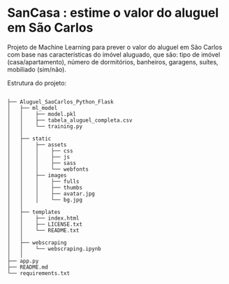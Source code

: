 # SanCasa : estime o valor do aluguel em São Carlos

Projeto de Machine Learning para prever o valor do aluguel em São Carlos com base nas características do imóvel aluguado, que são: tipo de imóvel (casa/apartamento), número de dormitórios, banheiros, garagens, suítes, mobiliado (sim/não). 

Estrutura do projeto:
<pre>
<code>
├── Aluguel_SaoCarlos_Python_Flask
│   ├── ml_model
│   │    ├── model.pkl
│   │    ├── tabela_aluguel_completa.csv
│   │    └── training.py
│   │        
│   ├── static  
│   │    ├── assets
│   │    │    ├── css
│   │    │    ├── js
│   │    │    ├── sass
│   │    │    └── webfonts
│   │    ├── images
│   │    │    ├── fulls
│   │    │    ├── thumbs
│   │    │    ├── avatar.jpg
│   │    │    └── bg.jpg
│   │    
│   ├── templates
│   │    ├── index.html
│   │    ├── LICENSE.txt
│   │    └── README.txt 
│   │        
│   ├── webscraping 
│   │    └── webscraping.ipynb        
│   │ 
├── app.py
├── README.md
└── requirements.txt
</code>
</pre>
